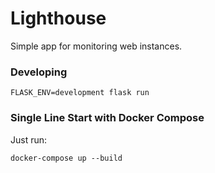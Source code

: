 # Lighthouse

Simple app for monitoring web instances.

### Developing

```
FLASK_ENV=development flask run
```

### Single Line Start with Docker Compose

Just run:

```
docker-compose up --build
```

